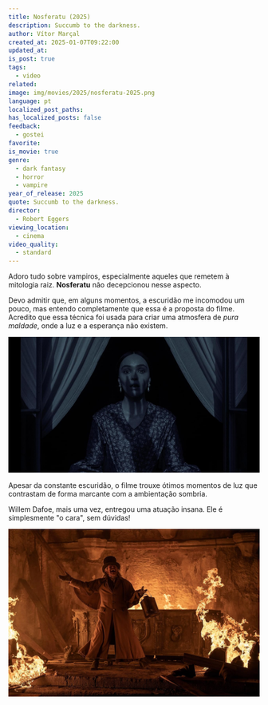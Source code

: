 ```yaml
---
title: Nosferatu (2025)
description: Succumb to the darkness.
author: Vítor Marçal
created_at: 2025-01-07T09:22:00
updated_at: 
is_post: true
tags:
  - video
related: 
image: img/movies/2025/nosferatu-2025.png
language: pt
localized_post_paths: 
has_localized_posts: false
feedback:
  - gostei
favorite: 
is_movie: true
genre:
  - dark fantasy
  - horror
  - vampire
year_of_release: 2025
quote: Succumb to the darkness.
director:
  - Robert Eggers
viewing_location:
  - cinema
video_quality:
  - standard
---
```

Adoro tudo sobre vampiros, especialmente aqueles que remetem à mitologia raiz. **Nosferatu** não decepcionou nesse aspecto.

Devo admitir que, em alguns momentos, a escuridão me incomodou um pouco, mas entendo completamente que essa é a proposta do filme. Acredito que essa técnica foi usada para criar uma atmosfera de _pura maldade_, onde a luz e a esperança não existem. 

![nosferatu-2025](img/movies/2025/nosferatu-2025-a.png)

Apesar da constante escuridão, o filme trouxe ótimos momentos de luz que contrastam de forma marcante com a ambientação sombria. 

Willem Dafoe, mais uma vez, entregou uma atuação insana. Ele é simplesmente "o cara", sem dúvidas!

![nosferatu-2025](img/movies/2025/nosferatu-2025-b.png)